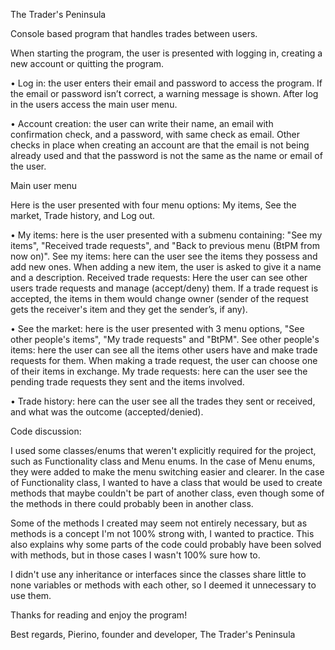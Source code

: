 The Trader's Peninsula

Console based program that handles trades between users.

When starting the program, the user is presented with logging in, creating a new account or quitting the program.

• Log in: the user enters their email and password to access the program. If the email or password isn’t correct, a warning message is shown. After log in the users access the main user menu.

• Account creation: the user can write their name, an email with confirmation check, and a password, with same check as     email.
Other checks in place when creating an account are that the email is not being already used and that the password is not the same as the name or email of the user.

Main user menu

Here is the user presented with four menu options: My items, See the market, Trade history, and Log out.

• My items: here is the user presented with a submenu containing: "See my items", "Received trade requests", and "Back to previous menu (BtPM from now on)".
See my items: here can the user see the items they possess and add new ones. When adding a new item, the user is asked to give it a name and a description.
Received trade requests: Here the user can see other users trade requests and manage (accept/deny) them. If a trade request is accepted, the items in them would change owner (sender of the request gets the receiver's item and they get the sender’s, if any).

• See the market: here is the user presented with 3 menu options, "See other people's items", "My trade requests" and "BtPM".
See other people's items: here the user can see all the items other users have and make trade requests for them. When making a trade request, the user can choose one of their items in exchange.
My trade requests: here can the user see the pending trade requests they sent and the items involved.

• Trade history: here can the user see all the trades they sent or received, and what was the outcome (accepted/denied).


Code discussion:

I used some classes/enums that weren't explicitly required for the project, such as Functionality class and Menu enums. 
In the case of Menu enums, they were added to make the menu switching easier and clearer. 
In the case of Functionality class, I wanted to have a class that would be used to create methods that maybe couldn't be part of another class, even though some of the methods in there could probably been in another class.

Some of the methods I created may seem not entirely necessary, but as methods is a concept I'm not 100% strong with, I wanted to practice. This also explains why some parts of the code could probably have been solved with methods, but in those cases I wasn't 100% sure how to.

I didn't use any inheritance or interfaces since the classes share little to none variables or methods with each other, so I deemed it unnecessary to use them.

Thanks for reading and enjoy the program!

Best regards,
Pierino, founder and developer, The Trader's Peninsula